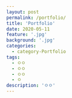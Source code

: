 ```yaml
---
layout: post
permalink: /portfolio/
title: 'Portfolio'
date: 2020-05-11
feature: '.jpg'
background: '.jpg'
categories:
  - category-Portfolio
tags:
  - ㅇㅇ
  - ㅇㅇ
  - ㅇㅇ
  - ㅇ
description: 'ㅇㅇ'
---
```

